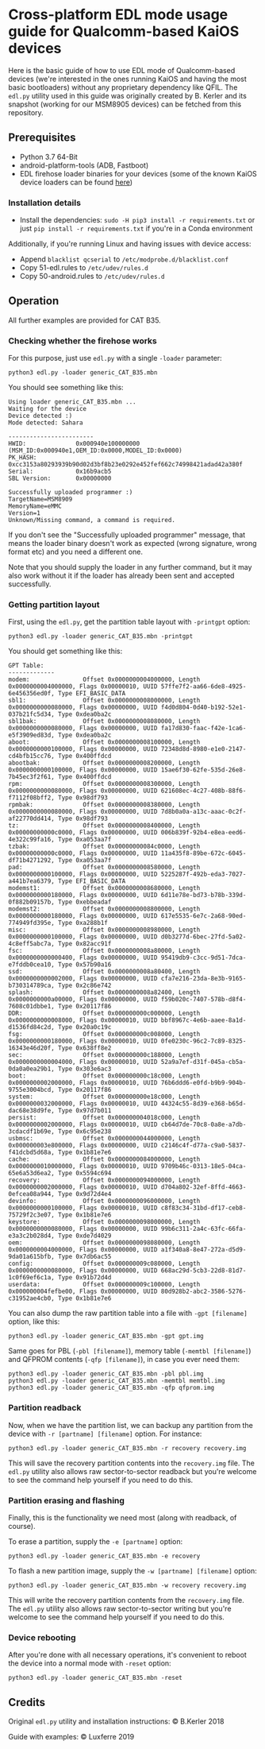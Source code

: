 # Cross-platform EDL mode usage guide for Qualcomm-based KaiOS devices

Here is the basic guide of how to use EDL mode of Qualcomm-based devices (we're interested in the ones running KaiOS and having the most basic bootloaders) without any proprietary dependency like QFIL. The `edl.py` utility used in this guide was originally created by B. Kerler and its snapshot (working for our MSM8905 devices) can be fetched from this repository.

## Prerequisites

- Python 3.7 64-Bit
- android-platform-tools (ADB, Fastboot)
- EDL firehose loader binaries for your devices (some of the known KaiOS device loaders can be found [here](http://edl.bananahackers.net/))

### Installation details

- Install the dependencies: `sudo -H pip3 install -r requirements.txt` or just `pip install -r requirements.txt` if you're in a Conda environment

Additionally, if you're running Linux and having issues with device access:

- Append `blacklist qcserial` to `/etc/modprobe.d/blacklist.conf`
- Copy 51-edl.rules to `/etc/udev/rules.d`
- Copy 50-android.rules to `/etc/udev/rules.d`


## Operation

All further examples are provided for CAT B35.

### Checking whether the firehose works

For this purpose, just use `edl.py` with a single `-loader` parameter:

```
python3 edl.py -loader generic_CAT_B35.mbn
```

You should see something like this:

```
Using loader generic_CAT_B35.mbn ...
Waiting for the device
Device detected :)
Mode detected: Sahara

------------------------
HWID:              0x000940e100000000 (MSM_ID:0x000940e1,OEM_ID:0x0000,MODEL_ID:0x0000)
PK_HASH:           0xcc3153a80293939b90d02d3bf8b23e0292e452fef662c74998421adad42a380f
Serial:            0x16b9acb5
SBL Version:       0x00000000

Successfully uploaded programmer :)
TargetName=MSM8909
MemoryName=eMMC
Version=1
Unknown/Missing command, a command is required.
```

If you don't see the "Successfully uploaded programmer" message, that means the loader binary doesn't work as expected (wrong signature, wrong format etc) and you need a different one.

Note that you should supply the loader in any further command, but it may also work without it if the loader has already been sent and accepted successfully.

### Getting partition layout

First, using the `edl.py`, get the partition table layout with `-printgpt` option:

```
python3 edl.py -loader generic_CAT_B35.mbn -printgpt
```

You should get something like this:

```
GPT Table:
-------------
modem:               Offset 0x0000000004000000, Length 0x0000000004000000, Flags 0x00000010, UUID 57ffe7f2-aa66-6de8-4925-6e456356ed0f, Type EFI_BASIC_DATA
sbl1:                Offset 0x0000000008000000, Length 0x0000000000080000, Flags 0x00000000, UUID f4d0d804-0d40-b192-52e1-037b21fc5d34, Type 0xdea0ba2c
sbl1bak:             Offset 0x0000000008080000, Length 0x0000000000080000, Flags 0x00000000, UUID fa17d830-faac-f42e-1ca6-e5f3909ed83d, Type 0xdea0ba2c
aboot:               Offset 0x0000000008100000, Length 0x0000000000100000, Flags 0x00000000, UUID 72348d8d-8980-e1e0-2147-cd4bfb15cc76, Type 0x400ffdcd
abootbak:            Offset 0x0000000008200000, Length 0x0000000000100000, Flags 0x00000000, UUID 15ae6f30-62fe-535d-26e8-7b45ec3f2f61, Type 0x400ffdcd
rpm:                 Offset 0x0000000008300000, Length 0x0000000000080000, Flags 0x00000000, UUID 621608ec-4c27-408b-88f6-f7112f08bff2, Type 0x98df793
rpmbak:              Offset 0x0000000008380000, Length 0x0000000000080000, Flags 0x00000000, UUID 7d8b0a0a-a13c-aaac-0c2f-af22770dd414, Type 0x98df793
tz:                  Offset 0x0000000008400000, Length 0x00000000000c0000, Flags 0x00000000, UUID 006b839f-92b4-e8ea-eed6-4e322c99fa16, Type 0xa053aa7f
tzbak:               Offset 0x00000000084c0000, Length 0x00000000000c0000, Flags 0x00000000, UUID 11a435f8-89be-672c-6045-df71b4271292, Type 0xa053aa7f
pad:                 Offset 0x0000000008580000, Length 0x0000000000100000, Flags 0x00000000, UUID 5225287f-492b-eda3-7027-a441b7ea6379, Type EFI_BASIC_DATA
modemst1:            Offset 0x0000000008680000, Length 0x0000000000180000, Flags 0x00000000, UUID 6d11e78e-bd73-b78b-339d-0f882b09157b, Type 0xebbeadaf
modemst2:            Offset 0x0000000008800000, Length 0x0000000000180000, Flags 0x00000000, UUID 617e5535-6e7c-2a68-90ed-774949fd395e, Type 0xa288b1f
misc:                Offset 0x0000000008980000, Length 0x0000000000100000, Flags 0x00000000, UUID d0b3277d-6bec-27fd-5a02-4c8eff5abc7a, Type 0x82acc91f
fsc:                 Offset 0x0000000008a80000, Length 0x0000000000000400, Flags 0x00000000, UUID 95419db9-c3cc-9d51-7dca-e7fddb0cea10, Type 0x57b90a16
ssd:                 Offset 0x0000000008a80400, Length 0x0000000000002000, Flags 0x00000000, UUID cfa7e216-23da-8e3b-9165-b730314789ca, Type 0x2c86e742
splash:              Offset 0x0000000008a82400, Length 0x0000000000a00000, Flags 0x00000000, UUID f59b020c-7407-578b-d8f4-7608c01dbbe1, Type 0x20117f86
DDR:                 Offset 0x000000000c000000, Length 0x0000000000008000, Flags 0x00000010, UUID bbf8967c-4e6b-aaee-8a1d-d1536fd84c2d, Type 0x20a0c19c
fsg:                 Offset 0x000000000c008000, Length 0x0000000000180000, Flags 0x00000010, UUID 0fe0230c-96c2-7c89-8325-16343e46d20f, Type 0x638ff8e2
sec:                 Offset 0x000000000c188000, Length 0x0000000000004000, Flags 0x00000010, UUID 52a9a7ef-d31f-045a-cb5a-0da0a0ea29b1, Type 0x303e6ac3
boot:                Offset 0x000000000c18c000, Length 0x0000000002000000, Flags 0x00000010, UUID 76b6ddd6-e0fd-b9b9-904b-9755e3004bcd, Type 0x20117f86
system:              Offset 0x000000000e18c000, Length 0x0000000032000000, Flags 0x00000010, UUID 44324c55-8d39-e368-b65d-dac68e38d9fe, Type 0x97d7b011
persist:             Offset 0x000000004018c000, Length 0x0000000002000000, Flags 0x00000010, UUID cb64d7de-70c8-0a8e-a7db-3cdacdf1b69e, Type 0x6c95e238
usbmsc:              Offset 0x0000000044000000, Length 0x000000003e800000, Flags 0x00000000, UUID c2146c4f-d77a-c9a0-5837-f41dcbd5d68a, Type 0x1b81e7e6
cache:               Offset 0x0000000084000000, Length 0x0000000010000000, Flags 0x00000010, UUID 9709b46c-0313-18e5-04ca-65e6a53d6ea2, Type 0x5594c694
recovery:            Offset 0x0000000094000000, Length 0x0000000002000000, Flags 0x00000010, UUID d704a802-32ef-8ffd-4663-0efcea08a944, Type 0x9d72d4e4
devinfo:             Offset 0x0000000096000000, Length 0x0000000000100000, Flags 0x00000010, UUID c8f83c34-31bd-df17-ceb8-75729f2c3e07, Type 0x1b81e7e6
keystore:            Offset 0x0000000098000000, Length 0x0000000000080000, Flags 0x00000000, UUID 99b6c311-2a4c-63fc-66fa-e3a3c2b028d4, Type 0xde7d4029
oem:                 Offset 0x0000000098080000, Length 0x0000000004000000, Flags 0x00000000, UUID a1f340a8-8e47-272a-d5d9-9da01a615bfb, Type 0x7db6ac55
config:              Offset 0x000000009c080000, Length 0x0000000000080000, Flags 0x00000000, UUID 668ac29d-5cb3-22d8-81d7-1c0f69ef6c1a, Type 0x91b72d4d
userdata:            Offset 0x000000009c100000, Length 0x000000004fefbe00, Flags 0x00000000, UUID 80d928b2-abc2-3586-5276-c31952ae4cb0, Type 0x1b81e7e6
```

You can also dump the raw partition table into a file with `-gpt [filename]` option, like this:

```
python3 edl.py -loader generic_CAT_B35.mbn -gpt gpt.img
```

Same goes for PBL (`-pbl [filename]`), memory table (`-memtbl [filename]`) and QFPROM contents (`-qfp [filename]`), in case you ever need them:

```
python3 edl.py -loader generic_CAT_B35.mbn -pbl pbl.img
python3 edl.py -loader generic_CAT_B35.mbn -memtbl memtbl.img
python3 edl.py -loader generic_CAT_B35.mbn -qfp qfprom.img
```

### Partition readback

Now, when we have the partition list, we can backup any partition from the device with `-r [partname] [filename]` option. For instance:

```
python3 edl.py -loader generic_CAT_B35.mbn -r recovery recovery.img
```

This will save the recovery partition contents into the `recovery.img` file. The `edl.py` utility also allows raw sector-to-sector readback but you're welcome to see the command help yourself if you need to do this.

### Partition erasing and flashing

Finally, this is the functionality we need most (along with readback, of course).

To erase a partition, supply the `-e [partname]` option:

```
python3 edl.py -loader generic_CAT_B35.mbn -e recovery
```

To flash a new partition image, supply the `-w [partname] [filename]` option:

```
python3 edl.py -loader generic_CAT_B35.mbn -w recovery recovery.img
```

This will write the recovery partition contents from the `recovery.img` file. The `edl.py` utility also allows raw sector-to-sector writing but you're welcome to see the command help yourself if you need to do this.

### Device rebooting

After you're done with all necessary operations, it's convenient to reboot the device into a normal mode with `-reset` option:

```
python3 edl.py -loader generic_CAT_B35.mbn -reset
```

## Credits

Original `edl.py` utility and installation instructions: &copy; B.Kerler 2018

Guide with examples: &copy; Luxferre 2019
